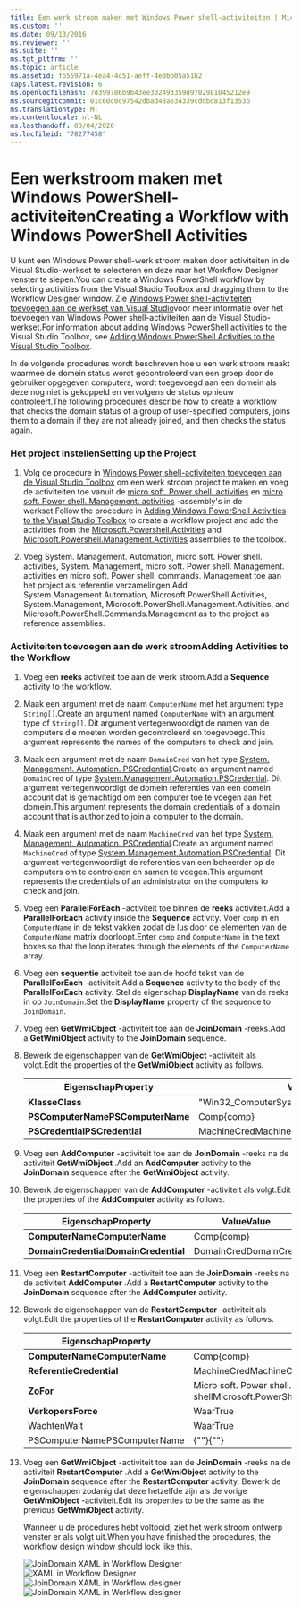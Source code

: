 ```yaml
---
title: Een werk stroom maken met Windows Power shell-activiteiten | Microsoft Docs
ms.custom: ''
ms.date: 09/13/2016
ms.reviewer: ''
ms.suite: ''
ms.tgt_pltfrm: ''
ms.topic: article
ms.assetid: fb55971a-4ea4-4c51-aeff-4e0bb05a51b2
caps.latest.revision: 6
ms.openlocfilehash: 7d399786b9b43ee302493359d9702981045212e9
ms.sourcegitcommit: 01c60c0c97542dbad48ae34339cddbd813f1353b
ms.translationtype: MT
ms.contentlocale: nl-NL
ms.lasthandoff: 03/04/2020
ms.locfileid: "78277458"
---
```

# <a name="creating-a-workflow-with-windows-powershell-activities"></a><span data-ttu-id="83bde-102">Een werkstroom maken met Windows PowerShell-activiteiten</span><span class="sxs-lookup"><span data-stu-id="83bde-102">Creating a Workflow with Windows PowerShell Activities</span></span>

<span data-ttu-id="83bde-103">U kunt een Windows Power shell-werk stroom maken door activiteiten in de Visual Studio-werkset te selecteren en deze naar het Workflow Designer venster te slepen.</span><span class="sxs-lookup"><span data-stu-id="83bde-103">You can create a Windows PowerShell workflow by selecting activities from the Visual Studio Toolbox and dragging them to the Workflow Designer window.</span></span> <span data-ttu-id="83bde-104">Zie [Windows Power shell-activiteiten toevoegen aan de werkset van Visual Studio](./adding-windows-powershell-activities-to-the-visual-studio-toolbox.md)voor meer informatie over het toevoegen van Windows Power shell-activiteiten aan de Visual Studio-werkset.</span><span class="sxs-lookup"><span data-stu-id="83bde-104">For information about adding Windows PowerShell activities to the Visual Studio Toolbox, see [Adding Windows PowerShell Activities to the Visual Studio Toolbox](./adding-windows-powershell-activities-to-the-visual-studio-toolbox.md).</span></span>

<span data-ttu-id="83bde-105">In de volgende procedures wordt beschreven hoe u een werk stroom maakt waarmee de domein status wordt gecontroleerd van een groep door de gebruiker opgegeven computers, wordt toegevoegd aan een domein als deze nog niet is gekoppeld en vervolgens de status opnieuw controleert.</span><span class="sxs-lookup"><span data-stu-id="83bde-105">The following procedures describe how to create a workflow that checks the domain status of a group of user-specified computers, joins them to a domain if they are not already joined, and then checks the status again.</span></span>

### <a name="setting-up-the-project"></a><span data-ttu-id="83bde-106">Het project instellen</span><span class="sxs-lookup"><span data-stu-id="83bde-106">Setting up the Project</span></span>

1. <span data-ttu-id="83bde-107">Volg de procedure in [Windows Power shell-activiteiten toevoegen aan de Visual Studio Toolbox](./adding-windows-powershell-activities-to-the-visual-studio-toolbox.md) om een werk stroom project te maken en voeg de activiteiten toe vanuit de [micro soft. Power shell. activities](/dotnet/api/Microsoft.PowerShell.Activities) en [micro soft. Power shell. Management. activities](/dotnet/api/Microsoft.PowerShell.Management.Activities) -assembly's in de werkset.</span><span class="sxs-lookup"><span data-stu-id="83bde-107">Follow the procedure in [Adding Windows PowerShell Activities to the Visual Studio Toolbox](./adding-windows-powershell-activities-to-the-visual-studio-toolbox.md) to create a workflow project and add the activities from the [Microsoft.Powershell.Activities](/dotnet/api/Microsoft.PowerShell.Activities) and [Microsoft.Powershell.Management.Activities](/dotnet/api/Microsoft.PowerShell.Management.Activities) assemblies to the toolbox.</span></span>

2. <span data-ttu-id="83bde-108">Voeg System. Management. Automation, micro soft. Power shell. activities, System. Management, micro soft. Power shell. Management. activities en micro soft. Power shell. commands. Management toe aan het project als referentie verzamelingen.</span><span class="sxs-lookup"><span data-stu-id="83bde-108">Add System.Management.Automation, Microsoft.PowerShell.Activities, System.Management, Microsoft.PowerShell.Management.Activities, and Microsoft.PowerShell.Commands.Management as to the project as reference assemblies.</span></span>

### <a name="adding-activities-to-the-workflow"></a><span data-ttu-id="83bde-109">Activiteiten toevoegen aan de werk stroom</span><span class="sxs-lookup"><span data-stu-id="83bde-109">Adding Activities to the Workflow</span></span>

1. <span data-ttu-id="83bde-110">Voeg een **reeks** activiteit toe aan de werk stroom.</span><span class="sxs-lookup"><span data-stu-id="83bde-110">Add a **Sequence** activity to the workflow.</span></span>

2. <span data-ttu-id="83bde-111">Maak een argument met de naam `ComputerName` met het argument type `String[]`.</span><span class="sxs-lookup"><span data-stu-id="83bde-111">Create an argument named `ComputerName` with an argument type of `String[]`.</span></span> <span data-ttu-id="83bde-112">Dit argument vertegenwoordigt de namen van de computers die moeten worden gecontroleerd en toegevoegd.</span><span class="sxs-lookup"><span data-stu-id="83bde-112">This argument represents the names of the computers to check and join.</span></span>

3. <span data-ttu-id="83bde-113">Maak een argument met de naam `DomainCred` van het type [System. Management. Automation. PSCredential](/dotnet/api/System.Management.Automation.PSCredential).</span><span class="sxs-lookup"><span data-stu-id="83bde-113">Create an argument named `DomainCred` of type [System.Management.Automation.PSCredential](/dotnet/api/System.Management.Automation.PSCredential).</span></span> <span data-ttu-id="83bde-114">Dit argument vertegenwoordigt de domein referenties van een domein account dat is gemachtigd om een computer toe te voegen aan het domein.</span><span class="sxs-lookup"><span data-stu-id="83bde-114">This argument represents the domain credentials of a domain account that is authorized to join a computer to the domain.</span></span>

4. <span data-ttu-id="83bde-115">Maak een argument met de naam `MachineCred` van het type [System. Management. Automation. PSCredential](/dotnet/api/System.Management.Automation.PSCredential).</span><span class="sxs-lookup"><span data-stu-id="83bde-115">Create an argument named `MachineCred` of type [System.Management.Automation.PSCredential](/dotnet/api/System.Management.Automation.PSCredential).</span></span> <span data-ttu-id="83bde-116">Dit argument vertegenwoordigt de referenties van een beheerder op de computers om te controleren en samen te voegen.</span><span class="sxs-lookup"><span data-stu-id="83bde-116">This argument represents the credentials of an administrator on the computers to check and join.</span></span>

5. <span data-ttu-id="83bde-117">Voeg een **ParallelForEach** -activiteit toe binnen de **reeks** activiteit.</span><span class="sxs-lookup"><span data-stu-id="83bde-117">Add a **ParallelForEach** activity inside the **Sequence** activity.</span></span> <span data-ttu-id="83bde-118">Voer `comp` in en `ComputerName` in de tekst vakken zodat de lus door de elementen van de `ComputerName` matrix doorloopt.</span><span class="sxs-lookup"><span data-stu-id="83bde-118">Enter `comp` and `ComputerName` in the text boxes so that the loop iterates through the elements of the `ComputerName` array.</span></span>

6. <span data-ttu-id="83bde-119">Voeg een **sequentie** activiteit toe aan de hoofd tekst van de **ParallelForEach** -activiteit.</span><span class="sxs-lookup"><span data-stu-id="83bde-119">Add a **Sequence** activity to the body of the **ParallelForEach** activity.</span></span> <span data-ttu-id="83bde-120">Stel de eigenschap **DisplayName** van de reeks in op `JoinDomain`.</span><span class="sxs-lookup"><span data-stu-id="83bde-120">Set the **DisplayName** property of the sequence to `JoinDomain`.</span></span>

7. <span data-ttu-id="83bde-121">Voeg een **GetWmiObject** -activiteit toe aan de **JoinDomain** -reeks.</span><span class="sxs-lookup"><span data-stu-id="83bde-121">Add a **GetWmiObject** activity to the **JoinDomain** sequence.</span></span>

8. <span data-ttu-id="83bde-122">Bewerk de eigenschappen van de **GetWmiObject** -activiteit als volgt.</span><span class="sxs-lookup"><span data-stu-id="83bde-122">Edit the properties of the **GetWmiObject** activity as follows.</span></span>

   |<span data-ttu-id="83bde-123">Eigenschap</span><span class="sxs-lookup"><span data-stu-id="83bde-123">Property</span></span>|<span data-ttu-id="83bde-124">Value</span><span class="sxs-lookup"><span data-stu-id="83bde-124">Value</span></span>|
   |--------------|-----------|
   |<span data-ttu-id="83bde-125">**Klasse**</span><span class="sxs-lookup"><span data-stu-id="83bde-125">**Class**</span></span>|<span data-ttu-id="83bde-126">"Win32_ComputerSystem"</span><span class="sxs-lookup"><span data-stu-id="83bde-126">"Win32_ComputerSystem"</span></span>|
   |<span data-ttu-id="83bde-127">**PSComputerName**</span><span class="sxs-lookup"><span data-stu-id="83bde-127">**PSComputerName**</span></span>|<span data-ttu-id="83bde-128">Comp</span><span class="sxs-lookup"><span data-stu-id="83bde-128">{comp}</span></span>|
   |<span data-ttu-id="83bde-129">**PSCredential**</span><span class="sxs-lookup"><span data-stu-id="83bde-129">**PSCredential**</span></span>|<span data-ttu-id="83bde-130">MachineCred</span><span class="sxs-lookup"><span data-stu-id="83bde-130">MachineCred</span></span>|

9. <span data-ttu-id="83bde-131">Voeg een **AddComputer** -activiteit toe aan de **JoinDomain** -reeks na de activiteit **GetWmiObject** .</span><span class="sxs-lookup"><span data-stu-id="83bde-131">Add an **AddComputer** activity to the **JoinDomain** sequence after the **GetWmiObject** activity.</span></span>

10. <span data-ttu-id="83bde-132">Bewerk de eigenschappen van de **AddComputer** -activiteit als volgt.</span><span class="sxs-lookup"><span data-stu-id="83bde-132">Edit the properties of the **AddComputer** activity as follows.</span></span>

    |<span data-ttu-id="83bde-133">Eigenschap</span><span class="sxs-lookup"><span data-stu-id="83bde-133">Property</span></span>|<span data-ttu-id="83bde-134">Value</span><span class="sxs-lookup"><span data-stu-id="83bde-134">Value</span></span>|
    |--------------|-----------|
    |<span data-ttu-id="83bde-135">**ComputerName**</span><span class="sxs-lookup"><span data-stu-id="83bde-135">**ComputerName**</span></span>|<span data-ttu-id="83bde-136">Comp</span><span class="sxs-lookup"><span data-stu-id="83bde-136">{comp}</span></span>|
    |<span data-ttu-id="83bde-137">**DomainCredential**</span><span class="sxs-lookup"><span data-stu-id="83bde-137">**DomainCredential**</span></span>|<span data-ttu-id="83bde-138">DomainCred</span><span class="sxs-lookup"><span data-stu-id="83bde-138">DomainCred</span></span>|

11. <span data-ttu-id="83bde-139">Voeg een **RestartComputer** -activiteit toe aan de **JoinDomain** -reeks na de activiteit **AddComputer** .</span><span class="sxs-lookup"><span data-stu-id="83bde-139">Add a **RestartComputer** activity to the **JoinDomain** sequence after the **AddComputer** activity.</span></span>

12. <span data-ttu-id="83bde-140">Bewerk de eigenschappen van de **RestartComputer** -activiteit als volgt.</span><span class="sxs-lookup"><span data-stu-id="83bde-140">Edit the properties of the **RestartComputer** activity as follows.</span></span>

    |<span data-ttu-id="83bde-141">Eigenschap</span><span class="sxs-lookup"><span data-stu-id="83bde-141">Property</span></span>|<span data-ttu-id="83bde-142">Value</span><span class="sxs-lookup"><span data-stu-id="83bde-142">Value</span></span>|
    |--------------|-----------|
    |<span data-ttu-id="83bde-143">**ComputerName**</span><span class="sxs-lookup"><span data-stu-id="83bde-143">**ComputerName**</span></span>|<span data-ttu-id="83bde-144">Comp</span><span class="sxs-lookup"><span data-stu-id="83bde-144">{comp}</span></span>|
    |<span data-ttu-id="83bde-145">**Referentie**</span><span class="sxs-lookup"><span data-stu-id="83bde-145">**Credential**</span></span>|<span data-ttu-id="83bde-146">MachineCred</span><span class="sxs-lookup"><span data-stu-id="83bde-146">MachineCred</span></span>|
    |<span data-ttu-id="83bde-147">**Zo**</span><span class="sxs-lookup"><span data-stu-id="83bde-147">**For**</span></span>|<span data-ttu-id="83bde-148">Micro soft. Power shell. commands. WaitForServiceTypes. Power shell</span><span class="sxs-lookup"><span data-stu-id="83bde-148">Microsoft.PowerShell.Commands.WaitForServiceTypes.PowerShell</span></span>|
    |<span data-ttu-id="83bde-149">**Verkopers**</span><span class="sxs-lookup"><span data-stu-id="83bde-149">**Force**</span></span>|<span data-ttu-id="83bde-150">Waar</span><span class="sxs-lookup"><span data-stu-id="83bde-150">True</span></span>|
    |<span data-ttu-id="83bde-151">Wachten</span><span class="sxs-lookup"><span data-stu-id="83bde-151">Wait</span></span>|<span data-ttu-id="83bde-152">Waar</span><span class="sxs-lookup"><span data-stu-id="83bde-152">True</span></span>|
    |<span data-ttu-id="83bde-153">PSComputerName</span><span class="sxs-lookup"><span data-stu-id="83bde-153">PSComputerName</span></span>|<span data-ttu-id="83bde-154">{""}</span><span class="sxs-lookup"><span data-stu-id="83bde-154">{""}</span></span>|

13. <span data-ttu-id="83bde-155">Voeg een **GetWmiObject** -activiteit toe aan de **JoinDomain** -reeks na de activiteit **RestartComputer** .</span><span class="sxs-lookup"><span data-stu-id="83bde-155">Add a **GetWmiObject** activity to the **JoinDomain** sequence after the **RestartComputer** activity.</span></span> <span data-ttu-id="83bde-156">Bewerk de eigenschappen zodanig dat deze hetzelfde zijn als de vorige **GetWmiObject** -activiteit.</span><span class="sxs-lookup"><span data-stu-id="83bde-156">Edit its properties to be the same as the previous **GetWmiObject** activity.</span></span>

    <span data-ttu-id="83bde-157">Wanneer u de procedures hebt voltooid, ziet het werk stroom ontwerp venster er als volgt uit.</span><span class="sxs-lookup"><span data-stu-id="83bde-157">When you have finished the procedures, the workflow design window should look like this.</span></span>

    <span data-ttu-id="83bde-158">![JoinDomain XAML in Workflow Designer](media/creating-a-workflow-with-windows-powershell-activities/joindomainworkflow.png)
    ![XAML in Workflow Designer](media/creating-a-workflow-with-windows-powershell-activities/joindomainworkflow.png "JoinDomainWorkflow")</span><span class="sxs-lookup"><span data-stu-id="83bde-158">![JoinDomain XAML in Workflow designer](media/creating-a-workflow-with-windows-powershell-activities/joindomainworkflow.png)
![JoinDomain XAML in Workflow designer](media/creating-a-workflow-with-windows-powershell-activities/joindomainworkflow.png "JoinDomainWorkflow")</span></span>